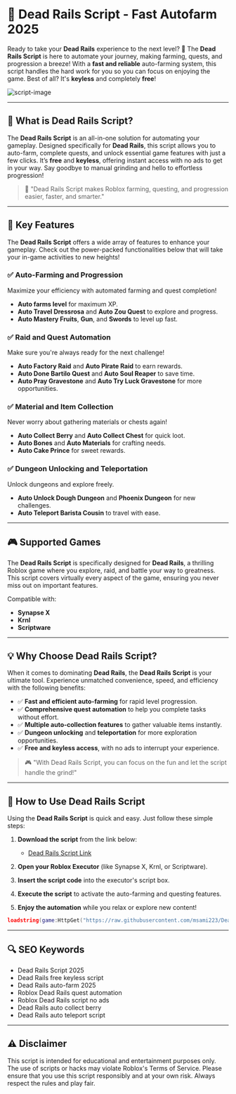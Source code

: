 # 🔵 Dead Rails Script - Fast Autofarm 2025

Ready to take your **Dead Rails** experience to the next level? 🚀 The **Dead Rails Script** is here to automate your journey, making farming, quests, and progression a breeze! With a **fast and reliable** auto-farming system, this script handles the hard work for you so you can focus on enjoying the game. Best of all? It's **keyless** and completely **free**!

![script-image](image-link-placeholder)

---

## 🎯 What is Dead Rails Script?

The **Dead Rails Script** is an all-in-one solution for automating your gameplay. Designed specifically for **Dead Rails**, this script allows you to auto-farm, complete quests, and unlock essential game features with just a few clicks. It’s **free** and **keyless**, offering instant access with no ads to get in your way. Say goodbye to manual grinding and hello to effortless progression!

> 🔵 "Dead Rails Script makes Roblox farming, questing, and progression easier, faster, and smarter."

---

## 🌟 Key Features

The **Dead Rails Script** offers a wide array of features to enhance your gameplay. Check out the power-packed functionalities below that will take your in-game activities to new heights!

### ✅ **Auto-Farming and Progression**

Maximize your efficiency with automated farming and quest completion!

* **Auto farms level** for maximum XP.
* **Auto Travel Dressrosa** and **Auto Zou Quest** to explore and progress.
* **Auto Mastery Fruits**, **Gun**, and **Swords** to level up fast.

### ✅ **Raid and Quest Automation**

Make sure you're always ready for the next challenge!

* **Auto Factory Raid** and **Auto Pirate Raid** to earn rewards.
* **Auto Done Bartilo Quest** and **Auto Soul Reaper** to save time.
* **Auto Pray Gravestone** and **Auto Try Luck Gravestone** for more opportunities.

### ✅ **Material and Item Collection**

Never worry about gathering materials or chests again!

* **Auto Collect Berry** and **Auto Collect Chest** for quick loot.
* **Auto Bones** and **Auto Materials** for crafting needs.
* **Auto Cake Prince** for sweet rewards.

### ✅ **Dungeon Unlocking and Teleportation**

Unlock dungeons and explore freely.

* **Auto Unlock Dough Dungeon** and **Phoenix Dungeon** for new challenges.
* **Auto Teleport Barista Cousin** to travel with ease.

---

## 🎮 Supported Games

The **Dead Rails Script** is specifically designed for **Dead Rails**, a thrilling Roblox game where you explore, raid, and battle your way to greatness. This script covers virtually every aspect of the game, ensuring you never miss out on important features.

Compatible with:

* **Synapse X**
* **Krnl**
* **Scriptware**

---

## 💡 Why Choose Dead Rails Script?

When it comes to dominating **Dead Rails**, the **Dead Rails Script** is your ultimate tool. Experience unmatched convenience, speed, and efficiency with the following benefits:

* ✅ **Fast and efficient auto-farming** for rapid level progression.
* ✅ **Comprehensive quest automation** to help you complete tasks without effort.
* ✅ **Multiple auto-collection features** to gather valuable items instantly.
* ✅ **Dungeon unlocking** and **teleportation** for more exploration opportunities.
* ✅ **Free and keyless access**, with no ads to interrupt your experience.

> 🎮 "With Dead Rails Script, you can focus on the fun and let the script handle the grind!"

---

## 🧠 How to Use Dead Rails Script

Using the **Dead Rails Script** is quick and easy. Just follow these simple steps:

1. **Download the script** from the link below:

   * [Dead Rails Script Link](https://raw.githubusercontent.com/msami223/DeadRails/refs/heads/main/Dead%20Rails%20Script.lua)

2. **Open your Roblox Executor** (like Synapse X, Krnl, or Scriptware).

3. **Insert the script code** into the executor's script box.

4. **Execute the script** to activate the auto-farming and questing features.

5. **Enjoy the automation** while you relax or explore new content!

```lua
loadstring(game:HttpGet("https://raw.githubusercontent.com/msami223/DeadRails/refs/heads/main/Dead%20Rails%20Script.lua"))()
```

---

## 🔍 SEO Keywords

* Dead Rails Script 2025
* Dead Rails free keyless script
* Dead Rails auto-farm 2025
* Roblox Dead Rails quest automation
* Roblox Dead Rails script no ads
* Dead Rails auto collect berry
* Dead Rails auto teleport script

---

## ⚠️ Disclaimer

This script is intended for educational and entertainment purposes only. The use of scripts or hacks may violate Roblox's Terms of Service. Please ensure that you use this script responsibly and at your own risk. Always respect the rules and play fair.
